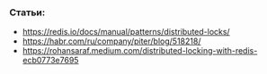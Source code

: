 ### Статьи:
* https://redis.io/docs/manual/patterns/distributed-locks/
* https://habr.com/ru/company/piter/blog/518218/
* https://rohansaraf.medium.com/distributed-locking-with-redis-ecb0773e7695
